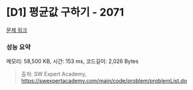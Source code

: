 # [D1] 평균값 구하기 - 2071 

[문제 링크](https://swexpertacademy.com/main/code/problem/problemDetail.do?contestProbId=AV5QRnJqA5cDFAUq) 

### 성능 요약

메모리: 58,500 KB, 시간: 153 ms, 코드길이: 2,026 Bytes



> 출처: SW Expert Academy, https://swexpertacademy.com/main/code/problem/problemList.do
